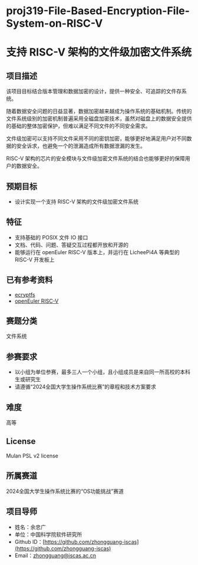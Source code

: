 # proj319-File-Based-Encryption-File-System-on-RISC-V
# 支持 RISC-V 架构的文件级加密文件系统

## 项目描述

该项目目标结合版本管理和数据加密的设计，提供一种安全、可追踪的文件存系统。

随着数据安全问题的日益显著，数据加密越来越成为操作系统的基础机制。传统的文件系统级别的加密机制普遍采用全磁盘加密技术，虽然对磁盘上的数据安全提供的基础的整体加密保护，但难以满足不同文件的不同安全需求。

文件级加密可以支持不同文件采用不同的密钥加密，能够更好地满足用户对不同数据的安全诉求，也避免一个的泄漏造成所有数据泄漏的发生。

RISC-V 架构的芯片的安全模块与文件级加密文件系统的结合也能够更好的保障用户的数据安全。

## 预期目标

- 设计实现一个支持 RISC-V 架构的文件级加密文件系统

## 特征

- 支持基础的 POSIX 文件 IO 接口
- 文档、代码、问题、答疑交互过程都开放和开源的
- 能够运行在 openEuler RISC-V 版本上，并运行在 LicheePi4A 等典型的 RISC-V 开发板上

## 已有参考资料
- [ecryptfs](https://www.ecryptfs.org)
- [openEuler RISC-V](https://gitee.com/openeuler/RISC-V)

## 赛题分类
文件系统

## 参赛要求

- 以小组为单位参赛，最多三人一个小组，且小组成员是来自同一所高校的本科生或研究生
- 请遵循“2024全国大学生操作系统比赛”的章程和技术方案要求

## 难度

高等

## License

Mulan PSL v2 license

## 所属赛道

2024全国大学生操作系统比赛的“OS功能挑战”赛道

## 项目导师

- 姓名：余忠广
- 单位：中国科学院软件研究所
- Github ID：[https://github.com/zhongguang-iscas](https://github.com/zhongguang-iscas)
- Email：[zhongguang@iscas.ac.cn](mailto:zhongguang@iscas.ac.cn)
